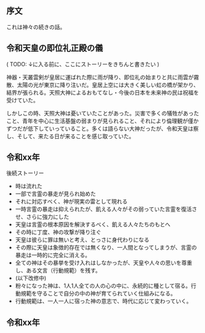 ## 序文

これは神々の続きの話。


## 令和天皇の即位礼正殿の儀
( TODO: ↓に入る前に、ここにストーリーをきちんと書きたい )

神器・天叢雲剣が皇居に運ばれた際に雨が降り、即位礼の始まりと共に雨雲が霧散、太陽の光が東京に降り注いだ。皇居上空には大きく美しい虹の橋が架かり、結界が張られる。天照大神によるおもてなし・今後の日本を未来神の民は祝福を受けていた。

しかしこの時、天照大神は憂いていたことがあった。災害で多くの犠牲があったこと、青年を中心に生活基盤の弱まりが見られること、それにより倫理観が僅かずつだが低下していっていること。多くは語らない大神だったが、令和天皇は察し、そして、来たる日が来ることを感じ取っていた。

## 令和xx年

後続ストーリー
* 時は流れた
* 一部で言霊の暴走が見られ始めた
* それに対応すべく、神が現実の雷として現れる
* 一時言霊の暴走は抑えられたが、飢える人々がその弱っていた言霊を復活させ、さらに強力にした
* 天皇は言霊の根本原因を解決するべく、飢える人々たちのもとへ
* その時に丁度、神の攻撃が降り注ぐ
* 天皇は彼らに罪は無いと考え、とっさに身代わりになる
* その際に天皇は象徴的存在では無くなり、一人間となってしまうが、言霊の暴走は一時的に完全に消える。
* 全ての神はその暴挙を受け入れはしなかったが、天皇や人々の思いを尊重し、ある文言（行動規範）を残す。
* (以下改修中)
* 粉々になった神は、1人1人全ての人の心の中に、永続的に種として宿る。行動規範を守ることで自分の中の神が育てられていく仕組みになる。
* 行動規範は、一人一人に宿った神の意志で、時代に応じて変わっていく。

## 令和xx年
